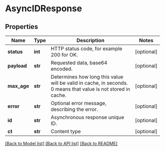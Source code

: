 # AsyncIDResponse

## Properties
Name | Type | Description | Notes
------------ | ------------- | ------------- | -------------
**status** | **int** | HTTP status code, for example 200 for OK. | [optional] 
**payload** | **str** | Requested data, base64 encoded. | [optional] 
**max_age** | **str** | Determines how long this value will be valid in cache, in seconds. 0 means that value is not stored in cache. | [optional] 
**error** | **str** | Optional error message, describing the error. | [optional] 
**id** | **str** | Asynchronous response unique ID. | [optional] 
**ct** | **str** | Content type | [optional] 

[[Back to Model list]](../README.md#documentation-for-models) [[Back to API list]](../README.md#documentation-for-api-endpoints) [[Back to README]](../README.md)


